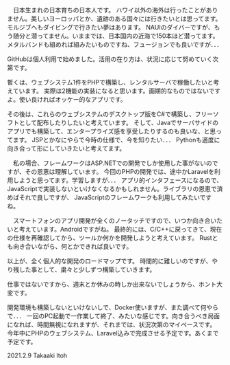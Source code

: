 　日本生まれの日本育ちの日本人です。
ハワイ以外の海外は行ったことがありません。美しいヨーロッパとか、遺跡のある国々には行きたいとは思ってます。
モルジブへもダイビングで行きたい夢はあります。
NAUIのダイバーですが、もう随分と潜ってません。いままでは、日本国内の近海で150本ほど潜ってます。
メタルバンドも組めれば組みたいものですね、フュージョンでも良いですが．．．

GitHubは個人利用で始めました。活用の在り方は、状況に応じて努めていく次第です。

暫くは、ウェブシステム1件をPHPで構築し、レンタルサーバで稼働したいと考えています。
実際は2機能の実装になると思います。画期的なものではないですよ。使い良ければオッケー的なアプリです。

その後は、これらのウェブシステムのデスクトップ版をC#で構築し、フリーソフトとして配布したりしたいと考えています。
そして、Javaでサーバサイドのアプリでも構築して、エンタープライズ感を享受したりするのも良いな、と思ってます。
JSPとかなにやらで今時の仕様で、今を知りたい．．．
Pythonも適度に向き合って形にしていきたいと考えてます。

　私の場合、フレームワークはASP.NETでの開発でしか使用した事がないのですが、その恩恵は理解しています。
今回のPHPの開発では、途中かLaravelを利用しようと思ってます。学習しますが．．．
アプリ的インタフェースになるので、JavaScriptで実装しないといけなくなるかもしれません。ライブラリの恩恵で済めばそれで良しですが、
JavaScriptのフレームワークも利用してみたいですね。

　スマートフォンのアプリ開発が全くのノータッチですので、いつか向き合いたいと考えています。Androidですがね。
 最終的には、C/C++に戻ってきて、現在の仕様を再確認してから、ツールか何かを開発しようと考えています。
 Rustとも向き合いながら、何とかできれば良いです。
 
 以上が、全く個人的な開発のロードマップです。
 時間的に難しいのですが、やり残した事として、粛々と少しずつ構築していきます。
 
 仕事ではないですから、週末とか休みの時しか出来ないでしょうから、ホント大変です。
 
 開発環境も構築しないといけないしで、Docker使いますが、また調べて何やらで．．．
 一回のPC起動で一作業して終了、みたいな感じです。向き合うべき局面になれば、時間無視になれますが、それまでは、状況次第のマイペースです。
 今年中にPHPのウェブシステム、Laravel込みで完成させる予定です。あくまで予定です。
  
 
 2021.2.9
 Takaaki Itoh
 
 
 
 
 
 
 
 



